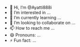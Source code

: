 - 👋 Hi, I’m @Ayatti888i
- 👀 I’m interested in ...
- 🌱 I’m currently learning ...
- 💞️ I’m looking to collaborate on ...
- 📫 How to reach me ...
- 😄 Pronouns: ...
- ⚡ Fun fact: ...

<!---
Ayatti888i/Ayatti888i is a ✨ special ✨ repository because its `README.md` (this file) appears on your GitHub profile.
You can click the Preview link to take a look at your changes.
--->
